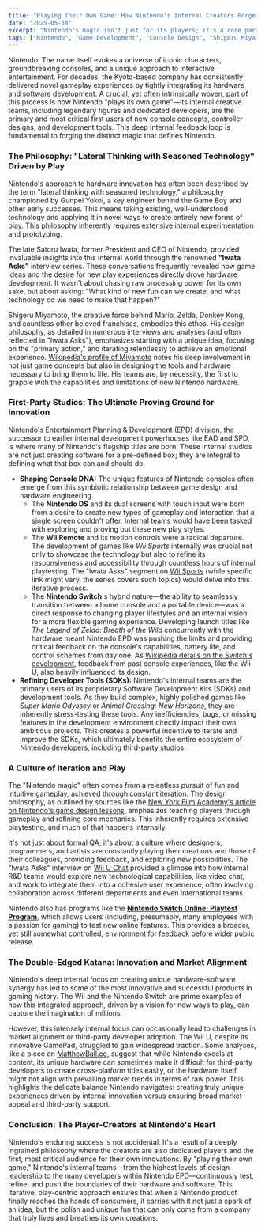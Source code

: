 ```yaml
---
title: "Playing Their Own Game: How Nintendo's Internal Creators Forge the Path of Innovation"
date: "2025-05-18"
excerpt: "Nintendo's magic isn't just for its players; it's a core part of its creation process. By having its own game development legends and teams act as the first, most demanding users of new hardware and tools, Nintendo 'plays its own game' to refine the unique experiences that have captivated generations."
tags: ["Nintendo", "Game Development", "Console Design", "Shigeru Miyamoto", "Satoru Iwata", "Nintendo Switch", "Innovation", "Company Culture", "First-Party Development", "Product Development"]
---
```


Nintendo. The name itself evokes a universe of iconic characters, groundbreaking consoles, and a unique approach to interactive entertainment. For decades, the Kyoto-based company has consistently delivered novel gameplay experiences by tightly integrating its hardware and software development. A crucial, yet often intrinsically woven, part of this process is how Nintendo "plays its own game"—its internal creative teams, including legendary figures and dedicated developers, are the primary and most critical first users of new console concepts, controller designs, and development tools. This deep internal feedback loop is fundamental to forging the distinct magic that defines Nintendo.

### The Philosophy: "Lateral Thinking with Seasoned Technology" Driven by Play

Nintendo's approach to hardware innovation has often been described by the term "lateral thinking with seasoned technology," a philosophy championed by Gunpei Yokoi, a key engineer behind the Game Boy and other early successes. This means taking existing, well-understood technology and applying it in novel ways to create entirely new forms of play. This philosophy inherently requires extensive internal experimentation and prototyping.

The late Satoru Iwata, former President and CEO of Nintendo, provided invaluable insights into this internal world through the renowned **"Iwata Asks"** interview series. These conversations frequently revealed how game ideas and the desire for new play experiences directly drove hardware development. It wasn't about chasing raw processing power for its own sake, but about asking: "What kind of new fun can we create, and what technology do we need to make that happen?"

Shigeru Miyamoto, the creative force behind Mario, Zelda, Donkey Kong, and countless other beloved franchises, embodies this ethos. His design philosophy, as detailed in numerous interviews and analyses (and often reflected in "Iwata Asks"), emphasizes starting with a unique idea, focusing on the "primary action," and iterating relentlessly to achieve an emotional experience. [Wikipedia's profile of Miyamoto](https://en.wikipedia.org/wiki/Shigeru_Miyamoto) notes his deep involvement in not just game concepts but also in designing the tools and hardware necessary to bring them to life. His teams are, by necessity, the first to grapple with the capabilities and limitations of new Nintendo hardware.

### First-Party Studios: The Ultimate Proving Ground for Innovation

Nintendo's Entertainment Planning & Development (EPD) division, the successor to earlier internal development powerhouses like EAD and SPD, is where many of Nintendo's flagship titles are born. These internal studios are not just creating software for a pre-defined box; they are integral to defining what that box can and should do.

* **Shaping Console DNA:** The unique features of Nintendo consoles often emerge from this symbiotic relationship between game design and hardware engineering.
    * The **Nintendo DS** and its dual screens with touch input were born from a desire to create new types of gameplay and interaction that a single screen couldn't offer. Internal teams would have been tasked with exploring and proving out these new play styles.
    * The **Wii Remote** and its motion controls were a radical departure. The development of games like *Wii Sports* internally was crucial not only to showcase the technology but also to refine its responsiveness and accessibility through countless hours of internal playtesting. The "Iwata Asks" segment on [Wii Sports](https://iwataasks.nintendo.com/interviews/#/wii/wii_sports/0/0) (while specific link might vary, the series covers such topics) would delve into this iterative process.
    * The **Nintendo Switch**'s hybrid nature—the ability to seamlessly transition between a home console and a portable device—was a direct response to changing player lifestyles and an internal vision for a more flexible gaming experience. Developing launch titles like *The Legend of Zelda: Breath of the Wild* concurrently with the hardware meant Nintendo EPD was pushing the limits and providing critical feedback on the console's capabilities, battery life, and control schemes from day one. As [Wikipedia details on the Switch's development](https://en.wikipedia.org/wiki/Nintendo_Switch), feedback from past console experiences, like the Wii U, also heavily influenced its design.
* **Refining Developer Tools (SDKs):** Nintendo's internal teams are the primary users of its proprietary Software Development Kits (SDKs) and development tools. As they build complex, highly polished games like *Super Mario Odyssey* or *Animal Crossing: New Horizons*, they are inherently stress-testing these tools. Any inefficiencies, bugs, or missing features in the development environment directly impact their own ambitious projects. This creates a powerful incentive to iterate and improve the SDKs, which ultimately benefits the entire ecosystem of Nintendo developers, including third-party studios.

### A Culture of Iteration and Play

The "Nintendo magic" often comes from a relentless pursuit of fun and intuitive gameplay, achieved through constant iteration. The design philosophy, as outlined by sources like the [New York Film Academy's article on Nintendo's game design lessons](https://www.nyfa.edu/student-resources/nintendo-can-teach-us-game-design/), emphasizes teaching players through gameplay and refining core mechanics. This inherently requires extensive playtesting, and much of that happens internally.

It's not just about formal QA; it's about a culture where designers, programmers, and artists are constantly playing their creations and those of their colleagues, providing feedback, and exploring new possibilities. The "Iwata Asks" interview on [Wii U Chat](https://www.nintendo.com/en-gb/Iwata-Asks/Iwata-Asks-Wii-U/Wii-U-Chat/1-Fifteen-Years-Of-Emotion/1-Fifteen-Years-Of-Emotion-674198.html) provided a glimpse into how internal R&D teams would explore new technological capabilities, like video chat, and work to integrate them into a cohesive user experience, often involving collaboration across different departments and even international teams.

Nintendo also has programs like the **[Nintendo Switch Online: Playtest Program](https://playtest-p.nintendo.com/)**, which allows users (including, presumably, many employees with a passion for gaming) to test new online features. This provides a broader, yet still somewhat controlled, environment for feedback before wider public release.

### The Double-Edged Katana: Innovation and Market Alignment

Nintendo's deep internal focus on creating unique hardware-software synergy has led to some of the most innovative and successful products in gaming history. The Wii and the Nintendo Switch are prime examples of how this integrated approach, driven by a vision for new ways to play, can capture the imagination of millions.

However, this intensely internal focus can occasionally lead to challenges in market alignment or third-party developer adoption. The Wii U, despite its innovative GamePad, struggled to gain widespread traction. Some analyses, like a piece on [MatthewBall.co](https://www.matthewball.co/all/onnintendo), suggest that while Nintendo excels at content, its unique hardware can sometimes make it difficult for third-party developers to create cross-platform titles easily, or the hardware itself might not align with prevailing market trends in terms of raw power. This highlights the delicate balance Nintendo navigates: creating truly unique experiences driven by internal innovation versus ensuring broad market appeal and third-party support.

### Conclusion: The Player-Creators at Nintendo's Heart

Nintendo's enduring success is not accidental. It's a result of a deeply ingrained philosophy where the creators are also dedicated players and the first, most critical audience for their own innovations. By "playing their own game," Nintendo's internal teams—from the highest levels of design leadership to the many developers within Nintendo EPD—continuously test, refine, and push the boundaries of their hardware and software. This iterative, play-centric approach ensures that when a Nintendo product finally reaches the hands of consumers, it carries with it not just a spark of an idea, but the polish and unique fun that can only come from a company that truly lives and breathes its own creations.